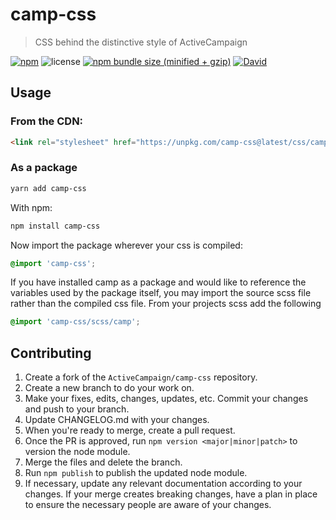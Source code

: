 # camp-css

> CSS behind the distinctive style of ActiveCampaign

[![npm](https://img.shields.io/npm/v/camp-css.svg)](https://www.npmjs.com/package/camp-css)
![license](https://img.shields.io/github/license/activecampaign/camp-css.svg)
[![npm bundle size (minified + gzip)](https://img.shields.io/bundlephobia/min/camp-css.svg)](https://bundlephobia.com/result?p=camp-css)
[![David](https://img.shields.io/david/dev/activecampaign/camp-css.svg)](https://david-dm.org/activecampaign/camp-css?type=dev)

## Usage

### From the CDN:

```html
<link rel="stylesheet" href="https://unpkg.com/camp-css@latest/css/camp.min.css">
```

### As a package

```sh
yarn add camp-css
```

With npm:

```sh
npm install camp-css
```

Now import the package wherever your css is compiled:

```css
@import 'camp-css';
```


If you have installed camp as a package and would like to reference the variables used by the package itself, you may import the source scss file rather than the compiled css file. From your projects scss add the following

```scss
@import 'camp-css/scss/camp';
```

## Contributing

1. Create a fork of the `ActiveCampaign/camp-css` repository.
2. Create a new branch to do your work on.
3. Make your fixes, edits, changes, updates, etc. Commit your changes and push to your branch.
4. Update CHANGELOG.md with your changes.
5. When you're ready to merge, create a pull request.
6. Once the PR is approved, run `npm version <major|minor|patch>` to version the node module.
7. Merge the files and delete the branch.
8. Run `npm publish` to publish the updated node module.
9. If necessary, update any relevant documentation according to your changes. If your merge creates breaking changes, have a plan in place to ensure the necessary people are aware of your changes.
